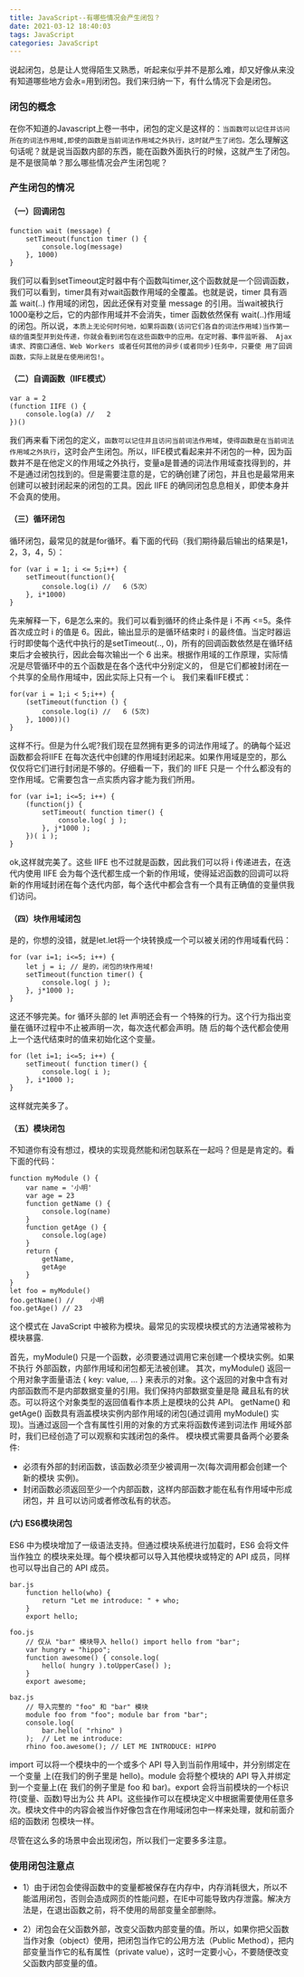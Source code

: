 ```yaml
---
title: JavaScript--有哪些情况会产生闭包？
date: 2021-03-12 18:40:03
tags: JavaScript
categories: JavaScript
---
```

说起闭包，总是让人觉得陌生又熟悉，听起来似乎并不是那么难，却又好像从来没有知道哪些地方会永=用到闭包。我们来归纳一下，有什么情况下会是闭包。

### 闭包的概念

在你不知道的Javascript上卷一书中，闭包的定义是这样的：`当函数可以记住并访问所在的词法作用域,即使的函数是当前词法作用域之外执行，这时就产生了闭包。`怎么理解这句话呢？就是说当函数内部的东西，能在函数外面执行的时候，这就产生了闭包。是不是很简单？那么哪些情况会产生闭包呢？

### 产生闭包的情况

#### （一）回调闭包
```
function wait (message) {
    setTimeout(function timer () {
        console.log(message)
    }, 1000)
}
```
我们可以看到setTimeout定时器中有个函数叫timer,这个函数就是一个回调函数，我们可以看到，timer具有对wait函数作用域的全覆盖。也就是说，timer 具有涵盖 wait(..) 作用域的闭包，因此还保有对变量 message 的引用。当wait被执行1000毫秒之后，它的内部作用域并不会消失，timer 函数依然保有 wait(..)作用域的闭包。所以说，`本质上无论何时何地，如果将函数(访问它们各自的词法作用域)当作第一 级的值类型并到处传递，你就会看到闭包在这些函数中的应用。在定时器、事件监听器、 Ajax 请求、跨窗口通信、Web Workers 或者任何其他的异步(或者同步)任务中，只要使 用了回调函数，实际上就是在使用闭包!`。

#### （二）自调函数（IIFE模式）
```
var a = 2
(function IIFE () {
    console.log(a) //   2
})()
```
我们再来看下闭包的定义，`函数可以记住并且访问当前词法作用域`，`使得函数是在当前词法作用域之外执行`，这时会产生闭包。所以，IIFE模式看起来并不闭包的一种，因为函数并不是在他定义的作用域之外执行，变量a是普通的词法作用域查找得到的，并不是通过闭包找到的。但是需要注意的是，它的确创建了闭包，并且也是最常用来创建可以被封闭起来的闭包的工具。因此 IIFE 的确同闭包息息相关，即使本身并不会真的使用。

#### （三）循环闭包
循环闭包，最常见的就是for循环。看下面的代码（我们期待最后输出的结果是1，2，3，4，5）：
```
for (var i = 1; i <= 5;i++) {
    setTimeout(function(){
        console.log(i) //   6（5次）
    }, i*1000)
}
```
先来解释一下，6是怎么来的。我们可以看到循环的终止条件是 i 不再 <=5。条件首次成立时 i 的值是 6。因此，输出显示的是循环结束时 i 的最终值。当定时器运行时即使每个迭代中执行的是setTimeout(.., 0)，所有的回调函数依然是在循环结束后才会被执行，因此会每次输出一个 6 出来。根据作用域的工作原理，实际情况是尽管循环中的五个函数是在各个迭代中分别定义的， 但是它们都被封闭在一个共享的全局作用域中，因此实际上只有一个 i。
我们来看IIFE模式：
```
for(var i = 1;i < 5;i++) {
    (setTimeout(function () {
        console.log(i) //   6 (5次)
    }, 1000))()
}
```
这样不行。但是为什么呢?我们现在显然拥有更多的词法作用域了。的确每个延迟函数都会将IIFE 在每次迭代中创建的作用域封闭起来。如果作用域是空的，那么仅仅将它们进行封闭是不够的。仔细看一下，我们的 IIFE 只是一 个什么都没有的空作用域。它需要包含一点实质内容才能为我们所用。
```
for (var i=1; i<=5; i++) {
    (function(j) {
        setTimeout( function timer() {
            console.log( j );
        }, j*1000 );
    })( i );
}
```
ok,这样就完美了。这些 IIFE 也不过就是函数，因此我们可以将 i 传递进去，在迭代内使用 IIFE 会为每个迭代都生成一个新的作用域，使得延迟函数的回调可以将新的作用域封闭在每个迭代内部，每个迭代中都会含有一个具有正确值的变量供我们访问。

#### （四）块作用域闭包
是的，你想的没错，就是let.let将一个块转换成一个可以被关闭的作用域看代码：
```
for (var i=1; i<=5; i++) {
    let j = i; // 是的，闭包的块作用域!
    setTimeout(function timer() {
        console.log( j ); 
    }, j*1000 );
}
```
这还不够完美。for 循环头部的 let 声明还会有一 个特殊的行为。这个行为指出变量在循环过程中不止被声明一次，每次迭代都会声明。随 后的每个迭代都会使用上一个迭代结束时的值来初始化这个变量。
```
for (let i=1; i<=5; i++) {
    setTimeout( function timer() {
        console.log( i );
    }, i*1000 );
}
```
这样就完美多了。

#### （五）模块闭包
不知道你有没有想过，模块的实现竟然能和闭包联系在一起吗？但是是肯定的。看下面的代码：
```
function myModule () {
    var name = '小明'
    var age = 23
    function getName () {
        console.log(name)
    }
    function getAge () {
        console.log(age)
    }
    return {
        getName,
        getAge
    }
}
let foo = myModule()
foo.getName() //    小明
foo.getAge() // 23
```
这个模式在 JavaScript 中被称为模块。最常见的实现模块模式的方法通常被称为模块暴露.

首先，myModule() 只是一个函数，必须要通过调用它来创建一个模块实例。如果不执行 外部函数，内部作用域和闭包都无法被创建。
其次，myModule() 返回一个用对象字面量语法 { key: value, ... } 来表示的对象。这个返回的对象中含有对内部函数而不是内部数据变量的引用。我们保持内部数据变量是隐 藏且私有的状态。可以将这个对象类型的返回值看作本质上是模块的公共 API。
getName() 和 getAge() 函数具有涵盖模块实例内部作用域的闭包(通过调用 myModule() 实现)。当通过返回一个含有属性引用的对象的方式来将函数传递到词法作 用域外部时，我们已经创造了可以观察和实践闭包的条件。
模块模式需要具备两个必要条件:
+ 必须有外部的封闭函数，该函数必须至少被调用一次(每次调用都会创建一个新的模块 实例)。
+ 封闭函数必须返回至少一个内部函数，这样内部函数才能在私有作用域中形成闭包，并 且可以访问或者修改私有的状态。

#### (六) ES6模块闭包
ES6 中为模块增加了一级语法支持。但通过模块系统进行加载时，ES6 会将文件当作独立 的模块来处理。每个模块都可以导入其他模块或特定的 API 成员，同样也可以导出自己的 API 成员。
```
bar.js
    function hello(who) {
        return "Let me introduce: " + who;
    }
    export hello;

foo.js
    // 仅从 "bar" 模块导入 hello() import hello from "bar";
    var hungry = "hippo";
    function awesome() { console.log(
        hello( hungry ).toUpperCase() );
    }
    export awesome;

baz.js
    // 导入完整的 "foo" 和 "bar" 模块
    module foo from "foo"; module bar from "bar";
    console.log(
        bar.hello( "rhino" )
    );  // Let me introduce:
    rhino foo.awesome(); // LET ME INTRODUCE: HIPPO
```
import 可以将一个模块中的一个或多个 API 导入到当前作用域中，并分别绑定在一个变量 上(在我们的例子里是 hello)。module 会将整个模块的 API 导入并绑定到一个变量上(在 我们的例子里是 foo 和 bar)。export 会将当前模块的一个标识符(变量、函数)导出为公 共 API。这些操作可以在模块定义中根据需要使用任意多次。模块文件中的内容会被当作好像包含在作用域闭包中一样来处理，就和前面介绍的函数闭 包模块一样。

尽管在这么多的场景中会出现闭包，所以我们一定要多多注意。

### 使用闭包注意点

+ 1）由于闭包会使得函数中的变量都被保存在内存中，内存消耗很大，所以不能滥用闭包，否则会造成网页的性能问题，在IE中可能导致内存泄露。解决方法是，在退出函数之前，将不使用的局部变量全部删除。

+ 2）闭包会在父函数外部，改变父函数内部变量的值。所以，如果你把父函数当作对象（object）使用，把闭包当作它的公用方法（Public Method），把内部变量当作它的私有属性（private value），这时一定要小心，不要随便改变父函数内部变量的值。